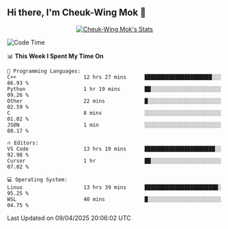 ## Hi there, I'm Cheuk-Wing Mok 👋

<!--
**mozro0327/mozro0327** is a ✨ _special_ ✨ repository because its `README.md` (this file) appears on your GitHub profile.

Here are some ideas to get you started:

- 🔭 I’m currently working on ...
- 🌱 I’m currently learning ...
- 👯 I’m looking to collaborate on ...
- 🤔 I’m looking for help with ...
- 💬 Ask me about ...
- 📫 How to reach me: ...
- 😄 Pronouns: ...
- ⚡ Fun fact: ...
-->

<p align="center">
  <a href="https://github.com/mozro0327" class="rich-diff-level-one">
    <img src="https://github-readme-stats.vercel.app/api?username=mozro0327&title_color=333&text_color=777" alt="Cheuk-Wing Mok's Stats" >
    <!-- &hide=issues
    <img src="https://github-readme-stats.vercel.app/api?username=mozro0327&hide=issues&title_color=333&text_color=777" alt="Cheuk-Wing Mok's Stats" >
    -->
  </a>
</p>

<!--START_SECTION:waka-->
![Code Time](http://img.shields.io/badge/Code%20Time-3%2C364%20hrs%2035%20mins-blue)

📊 **This Week I Spent My Time On** 

```text
💬 Programming Languages: 
C++                      12 hrs 27 mins      ██████████████████████░░░   86.93 % 
Python                   1 hr 19 mins        ██░░░░░░░░░░░░░░░░░░░░░░░   09.26 % 
Other                    22 mins             █░░░░░░░░░░░░░░░░░░░░░░░░   02.59 % 
C                        8 mins              ░░░░░░░░░░░░░░░░░░░░░░░░░   01.02 % 
JSON                     1 min               ░░░░░░░░░░░░░░░░░░░░░░░░░   00.17 % 

🔥 Editors: 
VS Code                  13 hrs 19 mins      ███████████████████████░░   92.98 % 
Cursor                   1 hr                ██░░░░░░░░░░░░░░░░░░░░░░░   07.02 % 

💻 Operating System: 
Linux                    13 hrs 39 mins      ████████████████████████░   95.25 % 
WSL                      40 mins             █░░░░░░░░░░░░░░░░░░░░░░░░   04.75 % 
```


 Last Updated on 09/04/2025 20:06:02 UTC
<!--END_SECTION:waka-->
